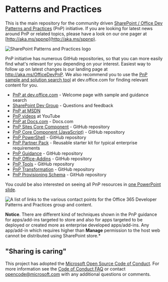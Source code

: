 # Patterns and Practices #
This is the main repository for the community driven [SharePoint / Office Dev Patterns and Practices](http://aka.ms/OfficeDevPnP) (PnP) initiative. If you are looking for latest news around PnP or related topics, please have a look on our one pager at [http://aka.ms/sppnp](http://aka.ms/sppnp).

![SharePoint Patterns and Practices logo](https://dev.office.com/Media/Default/PnP/sppnp.png)

PnP initiative has numerous GitHub repositories, so that you can more easily find what's relevant for you depending on your interest. Easiest way to follow up on latest changes is our landing page at http://aka.ms/OfficeDevPnP. We also recommend you to use the [PnP sample and solution search tool](http://dev.office.com/patterns-and-practices-resources) at dev.office.com for finding relevant content for you. 

- [PnP at dev.office.com](http://aka.ms/OfficeDevPnP) - Welcome page with sample and guidance search
- [SharePoint Dev Group](http://aka.ms/sppnp-community) - Questions and feedback
- [PnP at MSDN](http://aka.ms/OfficeDevPnPMSDN) 
- [PnP videos](http://aka.ms/sppnp-videos) at YouTube
- [PnP at Docs.com](https://docs.com/OfficeDevPnP) - Docs.com
- [PnP Sites Core Component](http://aka.ms/officedevpnpsitescore) - GitHub repository 
- [PnP Core Component (JavaScript)](https://github.com/OfficeDev/PnP-JS-Core) - GitHub repository
- [PnP PowerShell](http://aka.ms/officedevpnppowershell) - GitHub repository
- [PnP Partner Pack](https://github.com/OfficeDev/PnP-partner-pack) - Reusable starter kit for typical enterprise requirements
- [PnP Guidance](http://aka.ms/OfficeDevPnPGuidance) - GitHub repository
- [PnP Office-Addins](http://aka.ms/officedevpnpofficeaddins) - GitHub repository
- [PnP Tools](https://github.com/OfficeDev/PnP-Tools) - GitHub repository
- [PnP Transformation](https://github.com/OfficeDev/PnP-Transformation) - GitHub repository
- [PnP Provisioning Schema](https://github.com/OfficeDev/PnP-provisioning-schema) - GitHub repository 

You could be also interested on seeing all PnP resources in [one PowerPoint slide](https://docs.com/OfficeDevPnP/9085/office-dev-pnp-resources).

![A list of links to the various contact points for the Office 365 Developer Patterns and Practices group and content.](http://i.imgur.com/TtNMeTn.png)

**Notice**. There are different kind of techniques shown in the PnP guidance for apps/add-ins targeted to store and also for apps targeted to be deployed or created more as enterprise developed apps/add-ins. Any app/add-in which requires higher than **Manage** permission to the host web cannot be distributed using SharePoint store.*

## "Sharing is caring" 

This project has adopted the [Microsoft Open Source Code of Conduct](https://opensource.microsoft.com/codeofconduct/). For more information see the [Code of Conduct FAQ](https://opensource.microsoft.com/codeofconduct/faq/) or contact [opencode@microsoft.com](mailto:opencode@microsoft.com) with any additional questions or comments. 
  
